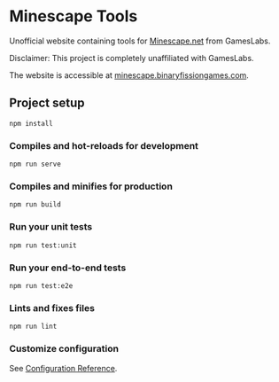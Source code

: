 # Minescape Tools

Unofficial website containing tools for [Minescape.net](Minescape.net) from GamesLabs.

Disclaimer: This project is completely unaffiliated with GamesLabs.

The website is accessible at [minescape.binaryfissiongames.com](minescape.binaryfissiongames.com).

## Project setup
```
npm install
```

### Compiles and hot-reloads for development
```
npm run serve
```

### Compiles and minifies for production
```
npm run build
```

### Run your unit tests
```
npm run test:unit
```

### Run your end-to-end tests
```
npm run test:e2e
```

### Lints and fixes files
```
npm run lint
```

### Customize configuration
See [Configuration Reference](https://cli.vuejs.org/config/).
